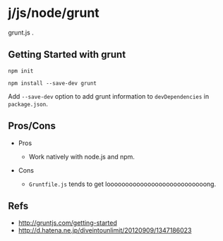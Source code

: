 j/js/node/grunt
======

grunt.js .


Getting Started with grunt
-----------------------

    npm init

    npm install --save-dev grunt

Add `--save-dev` option to add grunt information to `devDependencies` in
`package.json`.



Pros/Cons
---------

* Pros

    * Work natively with node.js and npm.

* Cons

    * `Gruntfile.js` tends to get looooooooooooooooooooooooooong.


Refs
----

* <http://gruntjs.com/getting-started>
* <http://d.hatena.ne.jp/diveintounlimit/20120909/1347186023>

